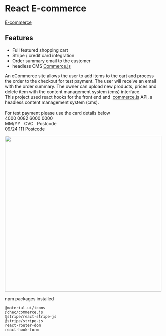 # React E-commerce

[E-commerce](https://github.com/shafali03/React-eCommerce)

## Features

- Full featured shopping cart
- Stripe / credit card integration
- Order summary email to the customer
- headless CMS [Commerce.js](https://commercejs.com)

An eCommerce site allows the user to add items to the cart and process the order to the checkout for test payment. The user will receive an email with the order summary. The owner can upload new products, prices and delete item with the content management system (cms) interface.  This project used react hooks for the front end and  [commerce.js](https://commercejs.com) API, a headless content management system (cms).
<br><br>
For test payment please use the card details below <br>
4000 0082 6000 0000 <br>MM/YY   CVC   Postcode <br>09/24 111 Postcode

<img src="https://res.cloudinary.com/shafali/image/upload/v1617208365/ecom_koink0.gif" width='500px' height='auto'>

npm packages installed

```
@material-ui/icons
@chec/commerce.js
@stripe/react-stripe-js
@stripe/stripe-js
react-router-dom
react-hook-form
```
